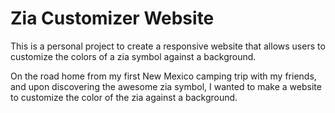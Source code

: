 # Zia Customizer Website
This is a personal project to create a responsive website that allows users to customize the colors of a zia symbol against a background.

On the road home from my first New Mexico camping trip with my friends, and upon discovering the awesome zia symbol, I wanted to make a website to customize the color of the zia against a background.

